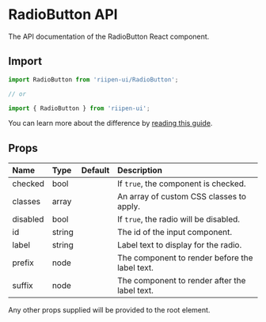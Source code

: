 <!--- This documentation is automatically generated, do not try to edit it. -->

# RadioButton API

<p class="description">The API documentation of the RadioButton React component.</p>

## Import

```js
import RadioButton from 'riipen-ui/RadioButton';

// or

import { RadioButton } from 'riipen-ui';
```

You can learn more about the difference by [reading this guide](/guides/bundle-size).

## Props

| Name | Type | Default | Description |
|:-----|:-----|:--------|:------------|
| <span class="prop-name">checked</span> | <span class="prop-type">bool</span> |  | If `true`, the component is checked. |
| <span class="prop-name">classes</span> | <span class="prop-type">array</span> |  | An array of custom CSS classes to apply. |
| <span class="prop-name">disabled</span> | <span class="prop-type">bool</span> |  | If `true`, the radio will be disabled. |
| <span class="prop-name">id</span> | <span class="prop-type">string</span> |  | The id of the input component. |
| <span class="prop-name">label</span> | <span class="prop-type">string</span> |  | Label text to display for the radio. |
| <span class="prop-name">prefix</span> | <span class="prop-type">node</span> |  | The component to render before the label text. |
| <span class="prop-name">suffix</span> | <span class="prop-type">node</span> |  | The component to render after the label text. |


Any other props supplied will be provided to the root element.